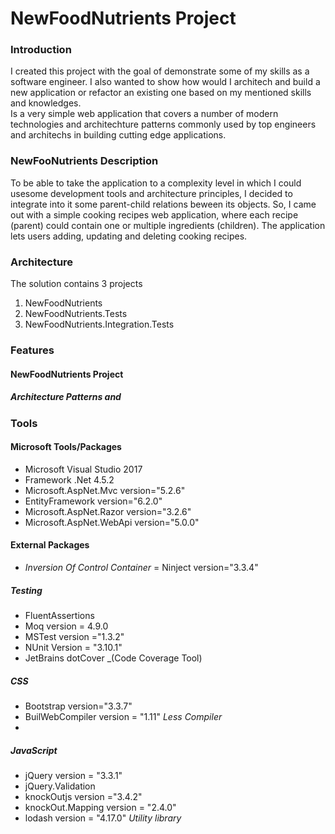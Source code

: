 # NewFoodNutrients Project

### Introduction

I created this project with the goal of demonstrate some of my skills as a software engineer.  I also wanted to show how would I architech and build a new application or refactor an existing one based on my mentioned skills and knowledges.  
Is a very simple web application that covers a number of modern technologies and architechture patterns commonly used by top engineers and architechs in building cutting edge applications.

### NewFooNutrients Description

To be able to take the application to a complexity level in which I could usesome development tools and architecture principles, I decided to integrate into it some parent-child relations beween its objects.
So, I came out with a simple cooking recipes web application, where each recipe (parent) could contain one or multiple ingredients (children).  The application lets users adding, updating and deleting cooking recipes.

### Architecture

The solution contains 3 projects
1. NewFoodNutrients
2. NewFoodNutrients.Tests
3. NewFoodNutrients.Integration.Tests
### Features
#### NewFoodNutrients Project
##### Architecture Patterns and 



### Tools

#### Microsoft Tools/Packages
- Microsoft Visual Studio 2017
- Framework .Net 4.5.2
- Microsoft.AspNet.Mvc version="5.2.6"
- EntityFramework version="6.2.0"
- Microsoft.AspNet.Razor version="3.2.6"
- Microsoft.AspNet.WebApi version="5.0.0"

#### External Packages
-   _Inversion Of Control Container_ = Ninject version="3.3.4"  


##### Testing
-	FluentAssertions
-	Moq version =  4.9.0
-	MSTest version ="1.3.2"
-	NUnit Version = "3.10.1"
-	JetBrains dotCover _(Code Coverage Tool)

##### CSS
- Bootstrap version="3.3.7"
- BuilWebCompiler	version = "1.11" _Less Compiler_
- 

##### JavaScript
- jQuery version = "3.3.1"
- jQuery.Validation 
- knockOutjs version ="3.4.2"
- knockOut.Mapping version = "2.4.0"
- lodash version = "4.17.0" _Utility library_



